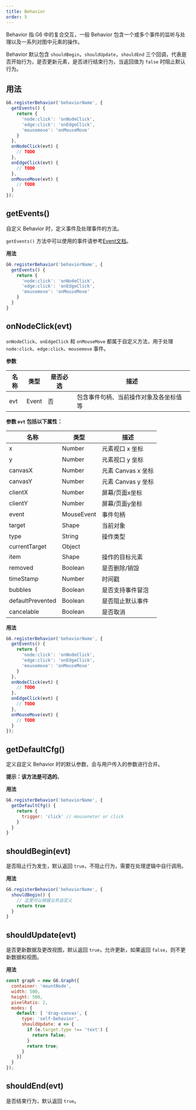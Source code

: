 ```yaml
---
title: Behavior
order: 5
---
```


Behavior 指 G6 中的复合交互，一般 Behavior 包含一个或多个事件的监听与处理以及一系列对图中元素的操作。

Behavior 默认包含 `shouldBegin`，`shouldUpdate`，`shouldEnd` 三个回调，代表是否开始行为，是否更新元素，是否进行结束行为，当返回值为 `false` 时阻止默认行为。

## 用法
```javascript
G6.registerBehavior('behaviorName', {
  getEvents() {
    return {
      'node:click': 'onNodeClick',
      'edge:click': 'onEdgeClick',
      'mousemove': 'onMouseMove'
    }
  },
  onNodeClick(evt) {
  	// TODO
  },
  onEdgeClick(evt) {
  	// TODO
  },
  onMouseMove(evt) {
  	// TODO
  }
});
```

## getEvents()
自定义 Behavior 时，定义事件及处理事件的方法。

`getEvents()` 方法中可以使用的事件请参考[Event文档](/zh/docs/api/Event)。

**用法**
```javascript
G6.registerBehavior('behaviorName', {
  getEvents() {
    return {
      'node:click': 'onNodeClick',
      'edge:click': 'onEdgeClick',
      'mousemove': 'onMouseMove'
    }
  }
}
```

## onNodeClick(evt)
`onNodeClick`、`onEdgeClick` 和 `onMouseMove` 都属于自定义方法，用于处理 `node:click`、`edge:click`、`mousemove` 事件。

**参数**

| 名称 | 类型 | 是否必选 | 描述 |
| --- | --- | --- | --- |
| evt | Event | 否 | 包含事件句柄、当前操作对象及各坐标值等 |

**参数 `evt` 包括以下属性：**

| 名称 | 类型 | 描述 |
| --- | --- | --- |
| x | Number | 元素视口 x 坐标 |
| y | Number | 元素视口 y 坐标 |
| canvasX | Number | 元素 Canvas x 坐标 |
| canvasY | Number | 元素 Canvas y 坐标 |
| clientX | Number | 屏幕/页面x坐标 |
| clientY | Number | 屏幕/页面y坐标 |
| event | MouseEvent | 事件句柄 |
| target | Shape | 当前对象 |
| type | String | 操作类型 |
| currentTarget | Object |  |
| item | Shape | 操作的目标元素 |
| removed | Boolean | 是否删除/销毁 |
| timeStamp | Number | 时间戳 |
| bubbles | Boolean | 是否支持事件冒泡 |
| defaultPrevented | Boolean | 是否阻止默认事件 |
| cancelable | Boolean | 是否取消 |


**用法**
```javascript
G6.registerBehavior('behaviorName', {
  getEvents() {
    return {
      'node:click': 'onNodeClick',
      'edge:click': 'onEdgeClick',
      'mousemove': 'onMouseMove'
    }
  },
  onNodeClick(evt) {
  	// TODO
  },
  onEdgeClick(evt) {
  	// TODO
  },
  onMouseMove(evt) {
  	// TODO
  }
});
```

## getDefaultCfg()
定义自定义 Behavior 时的默认参数，会与用户传入的参数进行合并。

**提示：该方法是可选的**。

**用法**
```javascript
G6.registerBehavior('behaviorName', {
  getDefaultCfg() {
    return {
      trigger: 'click' // mouseneter or click
    }
  }
}
```

## shouldBegin(evt)
是否阻止行为发生，默认返回 `true`，不阻止行为，需要在处理逻辑中自行调用。

**用法**
```javascript
G6.registerBehavior('behaviorName', {
  shouldBegin() {
    // 这里可以根据业务自定义
    return true
  }
}
```

## shouldUpdate(evt)
是否更新数据及更改视图，默认返回 `true`，允许更新，如果返回 `false`，则不更新数据和视图。

**用法**
```javascript
const graph = new G6.Graph({
  container: 'mountNode',
  width: 500,
  height: 500,
  pixelRatio: 2,
  modes: {
    default: [ 'drag-canvas', {
      type: 'self-behavior',
      shouldUpdate: e => {
        if (e.target.type !== 'text') {
          return false;
        }
        return true;
      }
    }]
  }
});
```

## shouldEnd(evt)
是否结束行为，默认返回 `true`。
